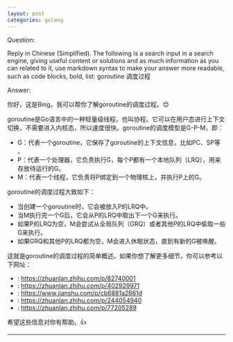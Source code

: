 ```yaml
---
layout: post
categories: golang
---
```

Question:

Reply in Chinese (Simplified).
The following is a search input in a search engine, giving useful content or solutions and as much information as you can related to it, use markdown syntax to make your answer more readable, such as code blocks, bold, list:
goroutine 调度过程

Answer:

你好，这是Bing。我可以帮你了解goroutine的调度过程。😊

goroutine是Go语言中的一种轻量级线程，也叫协程。它可以在用户态进行上下文切换，不需要进入内核态，所以速度很快。goroutine的调度模型是G-P-M，即：

- G：代表一个goroutine，它保存了goroutine的上下文信息，比如PC、SP等 。
- P：代表一个处理器，它负责执行G，每个P都有一个本地队列（LRQ），用来存放待运行的G。
- M：代表一个线程，它负责将P绑定到一个物理核上，并执行P上的G。

goroutine的调度过程大致如下：

- 当创建一个goroutine时，它会被放入P的LRQ中。
- 当M执行完一个G后，它会从P的LRQ中取出下一个G来执行。
- 如果P的LRQ为空，M会尝试从全局队列（GRQ）或者其他P的LRQ中偷取一些G来执行。
- 如果GRQ和其他P的LRQ都为空，M会进入休眠状态，直到有新的G被唤醒。

这就是goroutine的调度过程的简单概述。如果你想了解更多细节，你可以参考以下网址：

- : https://zhuanlan.zhihu.com/p/82740001
- : https://zhuanlan.zhihu.com/p/402929971
- : https://www.jianshu.com/p/cb6881a2661d
- : https://zhuanlan.zhihu.com/p/244054940
- : https://zhuanlan.zhihu.com/p/77205289

希望这些信息对你有帮助。👍


<hr/>

